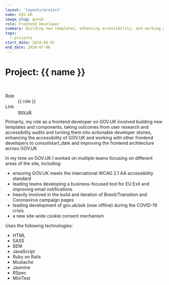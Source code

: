 ```yaml
---
layout: 'layouts/project'
name: GOV.UK
image_slug: govuk
role: Frontend Developer
summary: Building new templates, enhancing accessibility, and working with other frontend developers to consolistart_date and improve the frontend architecture across the UK government website.
tags:
  - projects
start_date: 2018-06-01
end_date: 2020-07-06
---
```


# Project: {{ name }}

<div class="image-wrapper">
  <img class="project-image project-image--multiple" src="/assets/project-images/govuk.png" alt="" role="presentation">
  <img class="project-image project-image--multiple" src="/assets/project-images/govuk2.png" alt="" role="presentation">
</div>

<dl>
  <dt>Role</dt>
  <dd>{{ role }}</dd>

  <dt>Link</dt>
  <dd><a href="https://www.gov.uk/">gov.uk</a></dd>
</dl>

Primarily, my role as a frontend developer on GOV.UK involved building new templates and components, taking outcomes from user research and accessibility audits and turning them into actionable developer stories, enhancing the accessibility of GOV.UK and working with other frontend developers to consolistart_date and improving the frontend architecture across GOV.UK

In my time on GOV.UK I worked on multiple teams focusing on different areas of the site, including:

- ensuring GOV.UK meets the international WCAG 2.1 AA accessibility standard
- leading teams developing a business-focused tool for EU Exit and improving email notifications
- heavily involved in the build and iteration of Brexit/Transition and Coronavirus campaign pages
- leading development of gov.uk/ask (now offline) during the COVID-19 crisis
- a new site-wide cookie consent mechanism

Uses the following technologies:

- HTML
- SASS
- BEM
- JavaScript
- Ruby on Rails
- Mustache
- Jasmine
- RSpec
- MiniTest
